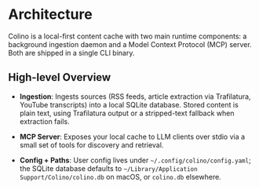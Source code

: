 # Architecture

Colino is a local-first content cache with two main runtime components: a background ingestion daemon and a Model Context Protocol (MCP) server. Both are shipped in a single CLI binary.

## High-level Overview

- **Ingestion**: Ingests sources (RSS feeds, article extraction via Trafilatura, YouTube transcripts) into a local SQLite database. Stored content is plain text, using Trafilatura output or a stripped-text fallback when extraction fails.

- **MCP Server**: Exposes your local cache to LLM clients over stdio via a small set of tools for discovery and retrieval.

- **Config + Paths**: User config lives under `~/.config/colino/config.yaml`; the SQLite database defaults to `~/Library/Application Support/Colino/colino.db` on macOS, or `colino.db` elsewhere.
